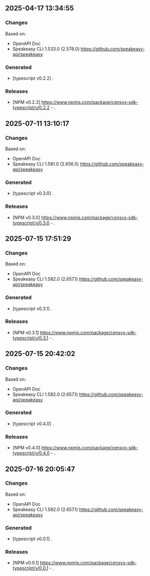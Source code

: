 

## 2025-04-17 13:34:55
### Changes
Based on:
- OpenAPI Doc  
- Speakeasy CLI 1.533.0 (2.578.0) https://github.com/speakeasy-api/speakeasy
### Generated
- [typescript v0.2.2] .
### Releases
- [NPM v0.2.2] https://www.npmjs.com/package/censys-sdk-typescript/v/0.2.2 - .

## 2025-07-11 13:10:17
### Changes
Based on:
- OpenAPI Doc  
- Speakeasy CLI 1.581.0 (2.656.5) https://github.com/speakeasy-api/speakeasy
### Generated
- [typescript v0.3.0] .
### Releases
- [NPM v0.3.0] https://www.npmjs.com/package/censys-sdk-typescript/v/0.3.0 - .

## 2025-07-15 17:51:29
### Changes
Based on:
- OpenAPI Doc  
- Speakeasy CLI 1.582.0 (2.657.1) https://github.com/speakeasy-api/speakeasy
### Generated
- [typescript v0.3.1] .
### Releases
- [NPM v0.3.1] https://www.npmjs.com/package/censys-sdk-typescript/v/0.3.1 - .

## 2025-07-15 20:42:02
### Changes
Based on:
- OpenAPI Doc  
- Speakeasy CLI 1.582.0 (2.657.1) https://github.com/speakeasy-api/speakeasy
### Generated
- [typescript v0.4.0] .
### Releases
- [NPM v0.4.0] https://www.npmjs.com/package/censys-sdk-typescript/v/0.4.0 - .

## 2025-07-16 20:05:47
### Changes
Based on:
- OpenAPI Doc  
- Speakeasy CLI 1.582.0 (2.657.1) https://github.com/speakeasy-api/speakeasy
### Generated
- [typescript v0.0.1] .
### Releases
- [NPM v0.0.1] https://www.npmjs.com/package/censys-sdk-typescript/v/0.0.1 - .